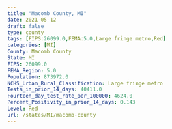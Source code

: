 ```yaml
---
title: "Macomb County, MI"
date: 2021-05-12
draft: false
type: county
tags: [FIPS:26099.0,FEMA:5.0,Large fringe metro,Red]
categories: [MI]
County: Macomb County
State: MI
FIPS: 26099.0
FEMA_Region: 5.0
Population: 873972.0
NCHS_Urban_Rural_Classification: Large fringe metro
Tests_in_prior_14_days: 40411.0
Fourteen_day_test_rate_per_100000: 4624.0
Percent_Positivity_in_prior_14_days: 0.143
Level: Red
url: /states/MI/macomb-county
---
```



